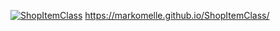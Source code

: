 [![ShopItemClass](https://github.com/MarkoMelle/ShopItemClass/actions/workflows/main.yml/badge.svg?branch=main)](https://github.com/MarkoMelle/ShopItemClass/actions/workflows/main.yml)
https://markomelle.github.io/ShopItemClass/
